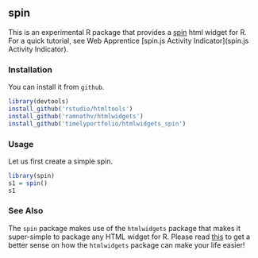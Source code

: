 ## spin

This is an experimental R package that provides a [spin](http://fgnass.github.io/spin.js/) html widget for R.  For a quick tutorial, see Web Apprentice [spin.js Activity Indicator](spin.js Activity Indicator).

### Installation

You can install it from `github`.

```r
library(devtools)
install_github('rstudio/htmltools')
install_github('ramnathv/htmlwidgets')
install_github('timelyportfolio/htmlwidgets_spin')
```

### Usage

Let us first create a simple spin.

```r
library(spin)
s1 = spin()
s1
```

### See Also

The `spin` package makes use of the `htmlwidgets` package that makes it super-simple to package any HTML widget for R. Please read [this](http://github.com/htmlwidgets/blob/master/README.md) to get a better sense on how the `htmlwidgets` package can make your life easier!

